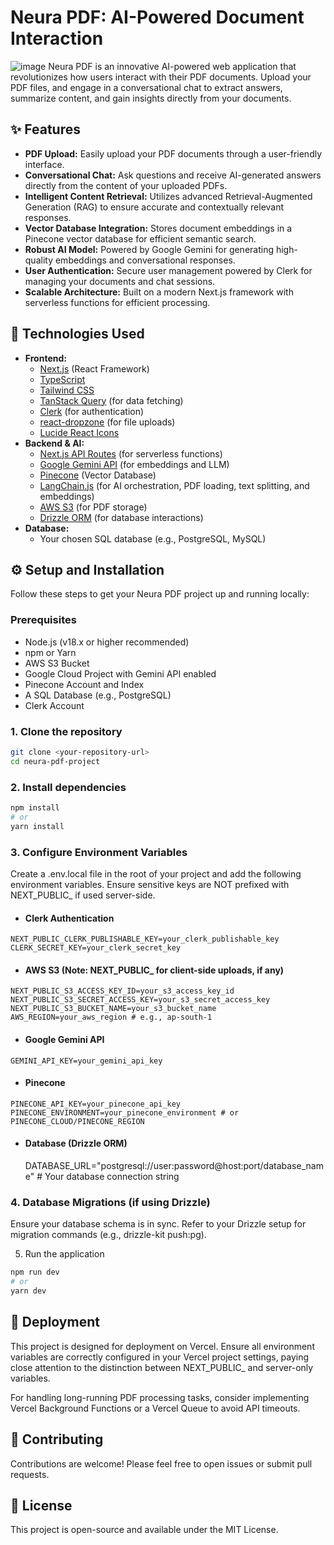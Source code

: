 # Neura PDF: AI-Powered Document Interaction

![image](https://github.com/user-attachments/assets/70834be2-578e-40fe-a54d-716b4248ff40)
Neura PDF is an innovative AI-powered web application that revolutionizes how users interact with their PDF documents. Upload your PDF files, and engage in a conversational chat to extract answers, summarize content, and gain insights directly from your documents.

## ✨ Features

* **PDF Upload:** Easily upload your PDF documents through a user-friendly interface.
* **Conversational Chat:** Ask questions and receive AI-generated answers directly from the content of your uploaded PDFs.
* **Intelligent Content Retrieval:** Utilizes advanced Retrieval-Augmented Generation (RAG) to ensure accurate and contextually relevant responses.
* **Vector Database Integration:** Stores document embeddings in a Pinecone vector database for efficient semantic search.
* **Robust AI Model:** Powered by Google Gemini for generating high-quality embeddings and conversational responses.
* **User Authentication:** Secure user management powered by Clerk for managing your documents and chat sessions.
* **Scalable Architecture:** Built on a modern Next.js framework with serverless functions for efficient processing.

## 🚀 Technologies Used

* **Frontend:**
    * [Next.js](https://nextjs.org/) (React Framework)
    * [TypeScript](https://www.typescriptlang.org/)
    * [Tailwind CSS](https://tailwindcss.com/)
    * [TanStack Query](https://tanstack.com/query/latest) (for data fetching)
    * [Clerk](https://clerk.com/) (for authentication)
    * [react-dropzone](https://react-dropzone.js.org/) (for file uploads)
    * [Lucide React Icons](https://lucide.dev/)
* **Backend & AI:**
    * [Next.js API Routes](https://nextjs.org/docs/app/building-your-application/routing/api-routes) (for serverless functions)
    * [Google Gemini API](https://ai.google.dev/docs/) (for embeddings and LLM)
    * [Pinecone](https://www.pinecone.io/) (Vector Database)
    * [LangChain.js](https://js.langchain.com/docs/) (for AI orchestration, PDF loading, text splitting, and embeddings)
    * [AWS S3](https://aws.amazon.com/s3/) (for PDF storage)
    * [Drizzle ORM](https://orm.drizzle.team/docs/) (for database interactions)
* **Database:**
    * Your chosen SQL database (e.g., PostgreSQL, MySQL)

## ⚙️ Setup and Installation

Follow these steps to get your Neura PDF project up and running locally:

### Prerequisites

* Node.js (v18.x or higher recommended)
* npm or Yarn
* AWS S3 Bucket
* Google Cloud Project with Gemini API enabled
* Pinecone Account and Index
* A SQL Database (e.g., PostgreSQL)
* Clerk Account

### 1. Clone the repository

```bash
git clone <your-repository-url>
cd neura-pdf-project
```
### 2. Install dependencies
```bash
npm install
# or
yarn install
```


### 3. Configure Environment Variables
Create a .env.local file in the root of your project and add the following environment variables. Ensure sensitive keys are NOT prefixed with NEXT_PUBLIC_ if used server-side.

   * #### Clerk Authentication
    NEXT_PUBLIC_CLERK_PUBLISHABLE_KEY=your_clerk_publishable_key
    CLERK_SECRET_KEY=your_clerk_secret_key
   
   * #### AWS S3 (Note: NEXT_PUBLIC_ for client-side uploads, if any)
    NEXT_PUBLIC_S3_ACCESS_KEY_ID=your_s3_access_key_id
    NEXT_PUBLIC_S3_SECRET_ACCESS_KEY=your_s3_secret_access_key
    NEXT_PUBLIC_S3_BUCKET_NAME=your_s3_bucket_name
    AWS_REGION=your_aws_region # e.g., ap-south-1
   
   * #### Google Gemini API
    GEMINI_API_KEY=your_gemini_api_key
   
   * #### Pinecone
    PINECONE_API_KEY=your_pinecone_api_key
    PINECONE_ENVIRONMENT=your_pinecone_environment # or PINECONE_CLOUD/PINECONE_REGION
   
   * #### Database (Drizzle ORM)
      DATABASE_URL="postgresql://user:password@host:port/database_name" # Your database connection string


### 4. Database Migrations (if using Drizzle)
Ensure your database schema is in sync. Refer to your Drizzle setup for migration commands (e.g., drizzle-kit push:pg).

5. Run the application
```bash
npm run dev
# or
yarn dev
```
## 🚀 Deployment
This project is designed for deployment on Vercel. Ensure all environment variables are correctly configured in your Vercel project settings, paying close attention to the distinction between NEXT_PUBLIC_ and server-only variables.

For handling long-running PDF processing tasks, consider implementing Vercel Background Functions or a Vercel Queue to avoid API timeouts.

## 🤝 Contributing
Contributions are welcome! Please feel free to open issues or submit pull requests.

## 📄 License
This project is open-source and available under the MIT License.
